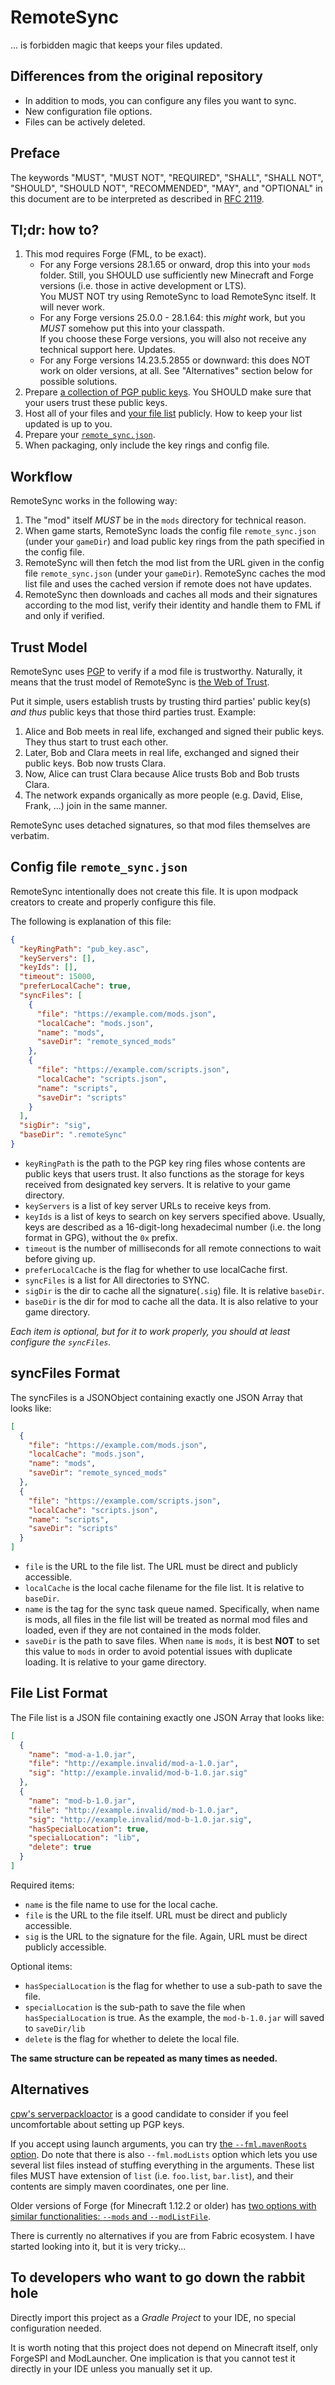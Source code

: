 # RemoteSync

... is forbidden magic that keeps your files updated.

## Differences from the original repository

- In addition to mods, you can configure any files you want to sync.
- New configuration file options.
- Files can be actively deleted.

## Preface

The keywords "MUST", "MUST NOT", "REQUIRED", "SHALL", "SHALL NOT", "SHOULD",
"SHOULD NOT", "RECOMMENDED", "MAY", and "OPTIONAL" in this document are to be
interpreted as described in [RFC 2119](https://tools.ietf.org/html/rfc2119).

## Tl;dr: how to?

1. This mod requires Forge (FML, to be exact).
    - For any Forge versions 28.1.65 or onward, drop this into your `mods`
      folder. Still, you SHOULD use sufficiently new Minecraft and Forge
      versions (i.e. those in active development or LTS).   
      You MUST NOT try using RemoteSync to load RemoteSync itself. It will
      never work.
    - For any Forge versions 25.0.0 - 28.1.64: this *might* work, but you
      *MUST* somehow put this into your classpath.  
      If you choose these Forge versions, you will also not receive any
      technical support here. Updates.
    - For any Forge versions 14.23.5.2855 or downward: this does NOT work
      on older versions, at all. See "Alternatives" section below for
      possible solutions.
2. Prepare [a collection of PGP public keys](#trust-model). You SHOULD make
   sure that your users trust these public keys.
3. Host all of your files and [your file list](#file-list-format) publicly.
   How to keep your list updated is up to you.
4. Prepare your [`remote_sync.json`](#config-file-remote_syncjson).
5. When packaging, only include the key rings and config file.

<!-- 
You might want to ask why 28.1.65? Because it includes the following commit:
https://github.com/MinecraftForge/MinecraftForge/commit/3bf6c17bb8ae924d0bfbcd896624dc59480ed8dd
-->

## Workflow

RemoteSync works in the following way:

1. The "mod" itself *MUST* be in the `mods` directory for technical
   reason.
2. When game starts, RemoteSync loads the config file `remote_sync.json`
   (under your `gameDir`) and load public key rings from the path
   specified in the config file.
3. RemoteSync will then fetch the mod list from the URL given in the
   config file `remote_sync.json` (under your `gameDir`). RemoteSync
   caches the mod list file and uses the cached version if remote does
   not have updates.
4. RemoteSync then downloads and caches all mods and their signatures
   according to the mod list, verify their identity and handle them
   to FML if and only if verified.

## Trust Model

RemoteSync uses [PGP][ref-1] to verify if a mod file is trustworthy.
Naturally, it means that the trust model of RemoteSync is [the
Web of Trust][ref-2].

Put it simple, users establish trusts by trusting third parties' public
key(s) *and thus* public keys that those third parties trust. Example:

1. Alice and Bob meets in real life, exchanged and signed their public
   keys. They thus start to trust each other.
2. Later, Bob and Clara meets in real life, exchanged and signed their
   public keys. Bob now trusts Clara.
3. Now, Alice can trust Clara because Alice trusts Bob and Bob trusts
   Clara.
4. The network expands organically as more people (e.g. David, Elise,
   Frank, ...) join in the same manner.

RemoteSync uses detached signatures, so that mod files themselves are
verbatim.

[ref-1]: https://en.wikipedia.org/wiki/Pretty_Good_Privacy

[ref-2]: https://en.wikipedia.org/wiki/Web_of_trust

## Config file `remote_sync.json`

RemoteSync intentionally does not create this file. It is upon modpack
creators to create and properly configure this file.

The following is explanation of this file:

```json
{
  "keyRingPath": "pub_key.asc",
  "keyServers": [],
  "keyIds": [],
  "timeout": 15000,
  "preferLocalCache": true,
  "syncFiles": [
    {
      "file": "https://example.com/mods.json",
      "localCache": "mods.json",
      "name": "mods",
      "saveDir": "remote_synced_mods"
    },
    {
      "file": "https://example.com/scripts.json",
      "localCache": "scripts.json",
      "name": "scripts",
      "saveDir": "scripts"
    }
  ],
  "sigDir": "sig",
  "baseDir": ".remoteSync"
}
```

- `keyRingPath` is the path to the PGP key ring files whose contents are
  public keys that users trust. It also functions as the storage for keys
  received from designated key servers.
  It is relative to your game directory.
- `keyServers` is a list of key server URLs to receive keys from.
- `keyIds` is a list of keys to search on key servers specified above.
  Usually, keys are described as a 16-digit-long hexadecimal number
  (i.e. the long format in GPG), without the `0x` prefix.
- `timeout` is the number of milliseconds for all remote connections to wait
  before giving up.
- `preferLocalCache` is the flag for whether to use localCache first.
- `syncFiles` is a list for All directories to SYNC.
- `sigDir` is the dir to cache all the signature(`.sig`) file.
  It is relative `baseDir`.
- `baseDir` is the dir for mod to cache all the data.
  It is also relative to your game directory.

*Each item is optional, but for it to work properly, you should at least configure the `syncFiles`.*

## syncFiles Format

The syncFiles is a JSONObject containing exactly one JSON Array that looks like:

```json
[
  {
    "file": "https://example.com/mods.json",
    "localCache": "mods.json",
    "name": "mods",
    "saveDir": "remote_synced_mods"
  },
  {
    "file": "https://example.com/scripts.json",
    "localCache": "scripts.json",
    "name": "scripts",
    "saveDir": "scripts"
  }
]
```

- `file` is the URL to the file list.
  The URL must be direct and publicly accessible.
- `localCache` is the local cache filename for the file list.
  It is relative to `baseDir`.
- `name` is the tag for the sync task queue named.
  Specifically, when name is mods, all files in the file list will be treated
  as normal mod files and loaded, even if they are not contained in the mods folder.
- `saveDir` is the path to save files.
  When `name` is `mods`, it is best **NOT** to set this value to `mods` in order to
  avoid potential issues with duplicate loading.
  It is relative to your game directory.

## File List Format

The File list is a JSON file containing exactly one JSON Array that looks like:

```json
[
  {
    "name": "mod-a-1.0.jar",
    "file": "http://example.invalid/mod-a-1.0.jar",
    "sig": "http://example.invalid/mod-b-1.0.jar.sig"
  },
  {
    "name": "mod-b-1.0.jar",
    "file": "http://example.invalid/mod-b-1.0.jar",
    "sig": "http://example.invalid/mod-b-1.0.jar.sig",
    "hasSpecialLocation": true,
    "specialLocation": "lib",
    "delete": true
  }
]
```

Required items:

- `name` is the file name to use for the local cache.
- `file` is the URL to the file itself.
  URL must be direct and publicly accessible.
- `sig` is the URL to the signature for the file.
  Again, URL must be direct publicly accessible.

Optional items:

- `hasSpecialLocation` is the flag for whether to use a sub-path to save the file.
- `specialLocation` is the sub-path to save the file when `hasSpecialLocation` is true.
  As the example, the `mod-b-1.0.jar` will saved to `saveDir/lib`
- `delete` is the flag for whether to delete the local file.

**The same structure can be repeated as many times as needed.**

## Alternatives

[cpw's serverpackloactor][ref-3] is a good candidate to consider if you feel
uncomfortable about setting up PGP keys.

If you accept using launch arguments, you can try [the `--fml.mavenRoots`
option][ref-4]. Do note that there is also `--fml.modLists` option which lets
you use several list files instead of stuffing everything in the arguments.
These list files MUST have extension of `list` (i.e. `foo.list`, `bar.list`),
and their contents are simply maven coordinates, one per line.

Older versions of Forge (for Minecraft 1.12.2 or older) has [two options with
similar functionalities: `--mods` and `--modListFile`][ref-5].

There is currently no alternatives if you are from Fabric ecosystem. I have
started looking into it, but it is very tricky...

[ref-3]: https://github.com/cpw/serverpacklocator

[ref-4]: https://github.com/MinecraftForge/MinecraftForge/issues/5495#issuecomment-464916093

[ref-5]: https://github.com/MinecraftForge/FML/wiki/New-JSON-Modlist-format

## To developers who want to go down the rabbit hole

Directly import this project as a *Gradle Project* to your IDE,
no special configuration needed.

It is worth noting that this project does not depend on Minecraft
itself, only ForgeSPI and ModLauncher. One implication is that you
cannot test it directly in your IDE unless you manually set it up.

